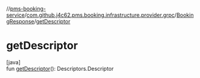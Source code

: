 //[pms-booking-service](../../../index.md)/[com.github.j4c62.pms.booking.infrastructure.provider.grpc](../index.md)/[BookingResponse](index.md)/[getDescriptor](get-descriptor.md)

# getDescriptor

[java]\
fun [getDescriptor](get-descriptor.md)(): Descriptors.Descriptor